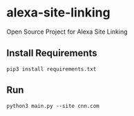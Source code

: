 # alexa-site-linking
Open Source Project for Alexa Site Linking

## Install Requirements
```
pip3 install requirements.txt
```

## Run
```
python3 main.py --site cnn.com
```